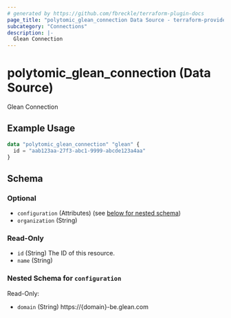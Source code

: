 ```yaml
---
# generated by https://github.com/fbreckle/terraform-plugin-docs
page_title: "polytomic_glean_connection Data Source - terraform-provider-polytomic"
subcategory: "Connections"
description: |-
  Glean Connection
---
```


# polytomic_glean_connection (Data Source)

Glean Connection

## Example Usage

```terraform
data "polytomic_glean_connection" "glean" {
  id = "aab123aa-27f3-abc1-9999-abcde123a4aa"
}
```

<!-- schema generated by tfplugindocs -->
## Schema

### Optional

- `configuration` (Attributes) (see [below for nested schema](#nestedatt--configuration))
- `organization` (String)

### Read-Only

- `id` (String) The ID of this resource.
- `name` (String)

<a id="nestedatt--configuration"></a>
### Nested Schema for `configuration`

Read-Only:

- `domain` (String) https://{domain}-be.glean.com


